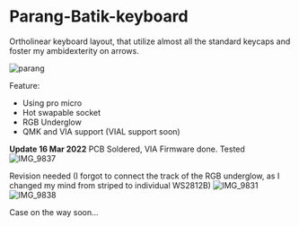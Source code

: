 # Parang-Batik-keyboard
Ortholinear keyboard layout, that utilize almost all the standard keycaps and foster my ambidexterity on arrows.

![parang](https://user-images.githubusercontent.com/72374465/155284368-cb6b5e56-15cc-4565-a60c-d4bc9e81d156.png)

Feature:
* Using pro micro
* Hot swapable socket
* RGB Underglow
* QMK and VIA support (VIAL support soon)

**Update 16 Mar 2022**
PCB Soldered, VIA Firmware done.
Tested
![IMG_9837](https://user-images.githubusercontent.com/72374465/158594842-81fd0971-4b6e-411f-ac5f-9dc552d3319e.JPG)

Revision needed (I forgot to connect the track of the RGB underglow, as I changed my mind from striped to individual WS2812B)
![IMG_9831](https://user-images.githubusercontent.com/72374465/158594992-a4f2fa9f-5e5a-4d0d-a49b-200d4812bfda.JPG)
![IMG_9838](https://user-images.githubusercontent.com/72374465/158595484-6921b247-c9bb-41c3-8870-2a14f19999ff.JPG)

Case on the way soon...

